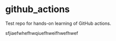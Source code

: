 # github_actions
Test repo for hands-on learning of GitHub actions.   



sfjiaefwhefhwqiuefhweifhwefhwef
